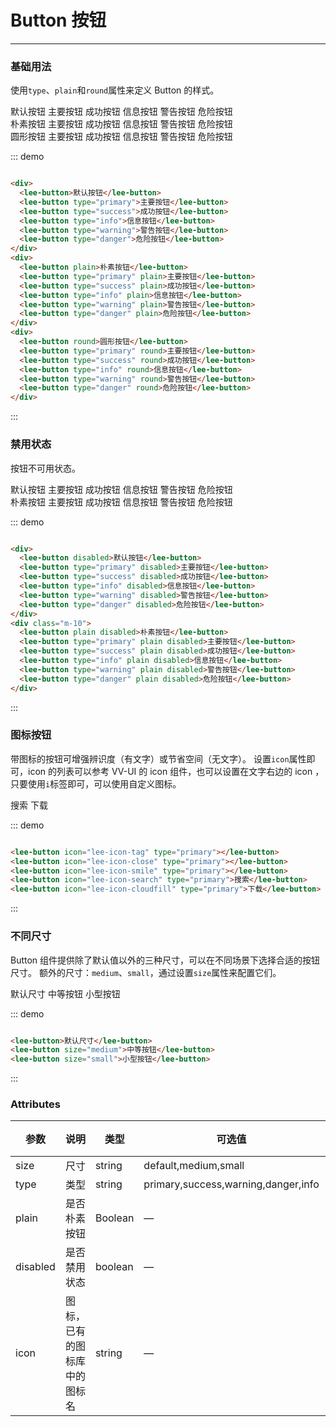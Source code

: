 # Button 按钮
----
### 基础用法
使用```type```、```plain```和```round```属性来定义 Button 的样式。

<div class="demo-block">
  <div>
    <lee-button>默认按钮</lee-button>
    <lee-button type="primary">主要按钮</lee-button>
    <lee-button type="success">成功按钮</lee-button>
    <lee-button type="info">信息按钮</lee-button>
    <lee-button type="warning">警告按钮</lee-button>
    <lee-button type="danger">危险按钮</lee-button>
  </div>
  <div class="m-10">
    <lee-button plain>朴素按钮</lee-button>
    <lee-button type="primary" plain>主要按钮</lee-button>
    <lee-button type="success" plain>成功按钮</lee-button>
    <lee-button type="info" plain>信息按钮</lee-button>
    <lee-button type="warning" plain>警告按钮</lee-button>
    <lee-button type="danger" plain>危险按钮</lee-button>
  </div>
  <div class="m-10">
    <lee-button round>圆形按钮</lee-button>
    <lee-button type="primary" round>主要按钮</lee-button>
    <lee-button type="success" round>成功按钮</lee-button>
    <lee-button type="info" round>信息按钮</lee-button>
    <lee-button type="warning" round>警告按钮</lee-button>
    <lee-button type="danger" round>危险按钮</lee-button>
  </div>
</div>

::: demo
```html

<div>
  <lee-button>默认按钮</lee-button>
  <lee-button type="primary">主要按钮</lee-button>
  <lee-button type="success">成功按钮</lee-button>
  <lee-button type="info">信息按钮</lee-button>
  <lee-button type="warning">警告按钮</lee-button>
  <lee-button type="danger">危险按钮</lee-button>
</div>
<div>
  <lee-button plain>朴素按钮</lee-button>
  <lee-button type="primary" plain>主要按钮</lee-button>
  <lee-button type="success" plain>成功按钮</lee-button>
  <lee-button type="info" plain>信息按钮</lee-button>
  <lee-button type="warning" plain>警告按钮</lee-button>
  <lee-button type="danger" plain>危险按钮</lee-button>
</div>
<div>
  <lee-button round>圆形按钮</lee-button>
  <lee-button type="primary" round>主要按钮</lee-button>
  <lee-button type="success" round>成功按钮</lee-button>
  <lee-button type="info" round>信息按钮</lee-button>
  <lee-button type="warning" round>警告按钮</lee-button>
  <lee-button type="danger" round>危险按钮</lee-button>
</div>

```
:::

### 禁用状态

按钮不可用状态。

<div class="demo-block">
  <div>
    <lee-button disabled>默认按钮</lee-button>
    <lee-button type="primary" disabled>主要按钮</lee-button>
    <lee-button type="success" disabled>成功按钮</lee-button>
    <lee-button type="info" disabled>信息按钮</lee-button>
    <lee-button type="warning" disabled>警告按钮</lee-button>
    <lee-button type="danger" disabled>危险按钮</lee-button>
  </div>
  <div class="m-10">
    <lee-button plain disabled>朴素按钮</lee-button>
    <lee-button type="primary" plain disabled>主要按钮</lee-button>
    <lee-button type="success" plain disabled>成功按钮</lee-button>
    <lee-button type="info" plain disabled>信息按钮</lee-button>
    <lee-button type="warning" plain disabled>警告按钮</lee-button>
    <lee-button type="danger" plain disabled>危险按钮</lee-button>
  </div>
</div>

::: demo
```html

<div>
  <lee-button disabled>默认按钮</lee-button>
  <lee-button type="primary" disabled>主要按钮</lee-button>
  <lee-button type="success" disabled>成功按钮</lee-button>
  <lee-button type="info" disabled>信息按钮</lee-button>
  <lee-button type="warning" disabled>警告按钮</lee-button>
  <lee-button type="danger" disabled>危险按钮</lee-button>
</div>
<div class="m-10">
  <lee-button plain disabled>朴素按钮</lee-button>
  <lee-button type="primary" plain disabled>主要按钮</lee-button>
  <lee-button type="success" plain disabled>成功按钮</lee-button>
  <lee-button type="info" plain disabled>信息按钮</lee-button>
  <lee-button type="warning" plain disabled>警告按钮</lee-button>
  <lee-button type="danger" plain disabled>危险按钮</lee-button>
</div>

```
:::

### 图标按钮
带图标的按钮可增强辨识度（有文字）或节省空间（无文字）。
设置```icon```属性即可，icon 的列表可以参考 VV-UI 的 icon 组件，也可以设置在文字右边的 icon ，只要使用```i```标签即可，可以使用自定义图标。
<div class="demo-block">
  <lee-button icon="lee-icon-tag" type="primary"></lee-button>
  <lee-button icon="lee-icon-close" type="primary"></lee-button>
  <lee-button icon="lee-icon-smile" type="primary"></lee-button>
  <lee-button icon="lee-icon-search" type="primary">搜索</lee-button>
  <lee-button icon="lee-icon-cloudfill" type="primary">下载</lee-button>
</div>

::: demo
```html

<lee-button icon="lee-icon-tag" type="primary"></lee-button>
<lee-button icon="lee-icon-close" type="primary"></lee-button>
<lee-button icon="lee-icon-smile" type="primary"></lee-button>
<lee-button icon="lee-icon-search" type="primary">搜索</lee-button>
<lee-button icon="lee-icon-cloudfill" type="primary">下载</lee-button>

```
:::


### 不同尺寸

Button 组件提供除了默认值以外的三种尺寸，可以在不同场景下选择合适的按钮尺寸。
额外的尺寸：```medium```、```small```，通过设置```size```属性来配置它们。
<div class="demo-block">
  <lee-button>默认尺寸</lee-button>
  <lee-button size="medium">中等按钮</lee-button>
  <lee-button size="small">小型按钮</lee-button>
</div>

::: demo
```html

<lee-button>默认尺寸</lee-button>
<lee-button size="medium">中等按钮</lee-button>
<lee-button size="small">小型按钮</lee-button>

```
:::

### Attributes
| 参数      | 说明    | 类型      | 可选值       | 默认值   |
|---------- |-------- |---------- |-------------  |-------- |
| size     | 尺寸   | string  |   default,medium,small            |    —     |
| type     | 类型   | string    |   primary,success,warning,danger,info |     —    |
| plain     | 是否朴素按钮   | Boolean    | — | false   |
| disabled  | 是否禁用状态    | boolean   | —   | false   |
| icon  | 图标，已有的图标库中的图标名 | string   |  —  |  —  |
